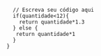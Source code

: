 ```function calculaPrecoTotal(quantidade) {
  // Escreva seu código aqui
  if(quantidade<12){
    return quantidade*1.3
  } else {
   return quantidade*1
  }
}
